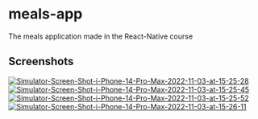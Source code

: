 # meals-app
The meals application made in the React-Native course

## Screenshots

<a href="https://ibb.co/nM6ddJq"><img src="https://i.ibb.co/LdYjj7D/Simulator-Screen-Shot-i-Phone-14-Pro-Max-2022-11-03-at-15-25-28.png" alt="Simulator-Screen-Shot-i-Phone-14-Pro-Max-2022-11-03-at-15-25-28" border="0"></a>
<a href="https://ibb.co/YWWrnKx"><img src="https://i.ibb.co/X44w0dq/Simulator-Screen-Shot-i-Phone-14-Pro-Max-2022-11-03-at-15-25-45.png" alt="Simulator-Screen-Shot-i-Phone-14-Pro-Max-2022-11-03-at-15-25-45" border="0"></a>
<a href="https://ibb.co/zFgJzTF"><img src="https://i.ibb.co/T1GLsx1/Simulator-Screen-Shot-i-Phone-14-Pro-Max-2022-11-03-at-15-25-52.png" alt="Simulator-Screen-Shot-i-Phone-14-Pro-Max-2022-11-03-at-15-25-52" border="0"></a>
<a href="https://ibb.co/j8ZJXxs"><img src="https://i.ibb.co/JcF3Jbg/Simulator-Screen-Shot-i-Phone-14-Pro-Max-2022-11-03-at-15-26-11.png" alt="Simulator-Screen-Shot-i-Phone-14-Pro-Max-2022-11-03-at-15-26-11" border="0"></a><br />
